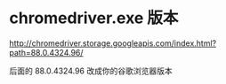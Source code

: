 

#  chromedriver.exe 版本

http://chromedriver.storage.googleapis.com/index.html?path=88.0.4324.96/

后面的 88.0.4324.96  改成你的谷歌浏览器版本

